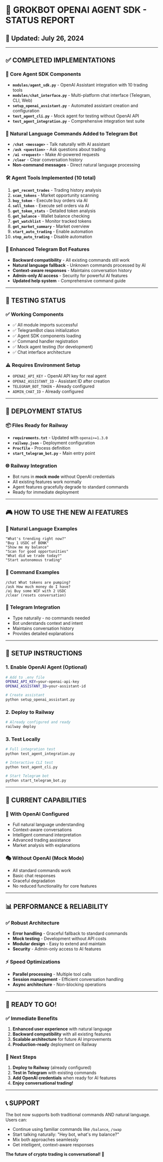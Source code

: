 # 🤖 **GROKBOT OPENAI AGENT SDK - STATUS REPORT**
## 📅 Updated: July 26, 2024

---

## ✅ **COMPLETED IMPLEMENTATIONS**

### 🧠 **Core Agent SDK Components**
- **`modules/agent_sdk.py`** - OpenAI Assistant integration with 10 trading tools
- **`modules/chat_interface.py`** - Multi-platform chat interface (Telegram, CLI, Web)
- **`setup_openai_assistant.py`** - Automated assistant creation and configuration
- **`test_agent_cli.py`** - Mock agent for testing without OpenAI API
- **`test_agent_integration.py`** - Comprehensive integration test suite

### 💬 **Natural Language Commands Added to Telegram Bot**
- **`/chat <message>`** - Talk naturally with AI assistant
- **`/ask <question>`** - Ask questions about trading
- **`/ai <request>`** - Make AI-powered requests
- **`/clear`** - Clear conversation history
- **Non-command messages** - Direct natural language processing

### 🛠️ **Agent Tools Implemented** (10 total)
1. **`get_recent_trades`** - Trading history analysis
2. **`scan_tokens`** - Market opportunity scanning
3. **`buy_token`** - Execute buy orders via AI
4. **`sell_token`** - Execute sell orders via AI
5. **`get_token_stats`** - Detailed token analysis
6. **`get_balance`** - Wallet balance checking
7. **`get_watchlist`** - Monitor tracked tokens
8. **`get_market_summary`** - Market overview
9. **`start_auto_trading`** - Enable automation
10. **`stop_auto_trading`** - Disable automation

### 🎯 **Enhanced Telegram Bot Features**
- **Backward compatibility** - All existing commands still work
- **Natural language fallback** - Unknown commands processed by AI
- **Context-aware responses** - Maintains conversation history
- **Admin-only AI access** - Security for powerful AI features
- **Updated help system** - Comprehensive command guide

---

## 🧪 **TESTING STATUS**

### ✅ **Working Components**
- ✅ All module imports successful
- ✅ TelegramBot class initialization
- ✅ Agent SDK components loading
- ✅ Command handler registration
- ✅ Mock agent testing (for development)
- ✅ Chat interface architecture

### ⚠️ **Requires Environment Setup**
- `OPENAI_API_KEY` - OpenAI API key for real agent
- `OPENAI_ASSISTANT_ID` - Assistant ID after creation
- `TELEGRAM_BOT_TOKEN` - Already configured
- `ADMIN_CHAT_ID` - Already configured

---

## 🚀 **DEPLOYMENT STATUS**

### 📦 **Files Ready for Railway**
- **`requirements.txt`** - Updated with `openai>=1.3.0`
- **`railway.json`** - Deployment configuration
- **`Procfile`** - Process definition
- **`start_telegram_bot.py`** - Main entry point

### 🌐 **Railway Integration**
- Bot runs in **mock mode** without OpenAI credentials
- All existing features work normally
- Agent features gracefully degrade to standard commands
- Ready for immediate deployment

---

## 🎮 **HOW TO USE THE NEW AI FEATURES**

### 💬 **Natural Language Examples**
```
"What's trending right now?"
"Buy 1 USDC of BONK"
"Show me my balance" 
"Scan for good opportunities"
"What did we trade today?"
"Start autonomous trading"
```

### 🤖 **Command Examples**
```
/chat What tokens are pumping?
/ask How much money do I have?
/ai Buy some WIF with 2 USDC
/clear (resets conversation)
```

### 📱 **Telegram Integration**
- Type naturally - no commands needed
- Bot understands context and intent
- Maintains conversation history
- Provides detailed explanations

---

## 🔧 **SETUP INSTRUCTIONS**

### 1. **Enable OpenAI Agent (Optional)**
```bash
# Add to .env file
OPENAI_API_KEY=your-openai-api-key
OPENAI_ASSISTANT_ID=your-assistant-id

# Create assistant
python setup_openai_assistant.py
```

### 2. **Deploy to Railway**
```bash
# Already configured and ready
railway deploy
```

### 3. **Test Locally**
```bash
# Full integration test
python test_agent_integration.py

# Interactive CLI test
python test_agent_cli.py

# Start Telegram bot
python start_telegram_bot.py
```

---

## 🎯 **CURRENT CAPABILITIES**

### 🤖 **With OpenAI Configured**
- Full natural language understanding
- Context-aware conversations
- Intelligent command interpretation
- Advanced trading assistance
- Market analysis with explanations

### 🎭 **Without OpenAI (Mock Mode)**
- All standard commands work
- Basic chat responses
- Graceful degradation
- No reduced functionality for core features

---

## 📊 **PERFORMANCE & RELIABILITY**

### ✅ **Robust Architecture**
- **Error handling** - Graceful fallback to standard commands
- **Mock testing** - Development without API costs
- **Modular design** - Easy to extend and maintain
- **Security** - Admin-only access to AI features

### ⚡ **Speed Optimizations**
- **Parallel processing** - Multiple tool calls
- **Session management** - Efficient conversation handling
- **Async architecture** - Non-blocking operations

---

## 🎉 **READY TO GO!**

### ✅ **Immediate Benefits**
1. **Enhanced user experience** with natural language
2. **Backward compatibility** with all existing features
3. **Scalable architecture** for future AI improvements
4. **Production-ready** deployment on Railway

### 🚀 **Next Steps**
1. **Deploy to Railway** (already configured)
2. **Test in Telegram** with existing commands
3. **Add OpenAI credentials** when ready for AI features
4. **Enjoy conversational trading!**

---

## 📞 **SUPPORT**

The bot now supports both traditional commands AND natural language. Users can:
- Continue using familiar commands like `/balance`, `/swap`
- Start talking naturally: "Hey bot, what's my balance?"
- Mix both approaches seamlessly
- Get intelligent, context-aware responses

**The future of crypto trading is conversational! 🚀** 